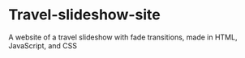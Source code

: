 # Travel-slideshow-site
A website of a travel slideshow with fade transitions, made in HTML, JavaScript, and CSS
